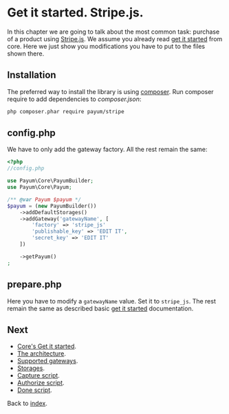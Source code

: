 # Get it started. Stripe.js.

In this chapter we are going to talk about the most common task: purchase of a product using [Stripe.js](https://stripe.com/docs/stripe.js).
We assume you already read [get it started](https://github.com/Payum/Core/blob/master/Resources/docs/get-it-started.md) from core.
Here we just show you modifications you have to put to the files shown there.

## Installation

The preferred way to install the library is using [composer](http://getcomposer.org/).
Run composer require to add dependencies to _composer.json_:

```bash
php composer.phar require payum/stripe
```

## config.php

We have to only add the gateway factory. All the rest remain the same:

```php
<?php
//config.php

use Payum\Core\PayumBuilder;
use Payum\Core\Payum;

/** @var Payum $payum */
$payum = (new PayumBuilder())
    ->addDefaultStorages()
    ->addGateway('gatewayName', [
        'factory' => 'stripe_js'
        'publishable_key' => 'EDIT IT',
        'secret_key' => 'EDIT IT'
    ])

    ->getPayum()
;
```

## prepare.php

Here you have to modify a `gatewayName` value. Set it to `stripe_js`. The rest remain the same as described basic [get it started](https://github.com/Payum/Core/blob/master/Resources/docs/get-it-started.md) documentation.

## Next 

* [Core's Get it started](https://github.com/Payum/Core/blob/master/Resources/docs/get-it-started.md).
* [The architecture](https://github.com/Payum/Core/blob/master/Resources/docs/the-architecture.md).
* [Supported gateways](https://github.com/Payum/Core/blob/master/Resources/docs/supported-gateways.md).
* [Storages](https://github.com/Payum/Core/blob/master/Resources/docs/storages.md).
* [Capture script](https://github.com/Payum/Core/blob/master/Resources/docs/capture-script.md).
* [Authorize script](https://github.com/Payum/Core/blob/master/Resources/docs/authorize-script.md).
* [Done script](https://github.com/Payum/Core/blob/master/Resources/docs/done-script.md).

Back to [index](index.md).